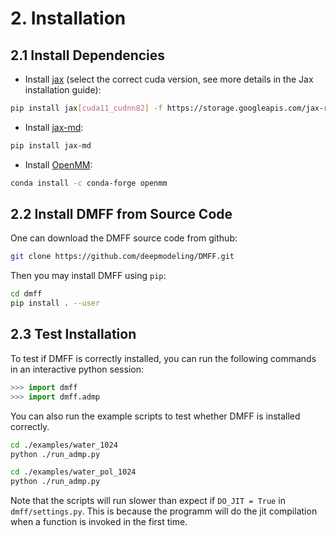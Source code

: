 # 2. Installation
## 2.1 Install Dependencies
+ Install [jax](https://github.com/google/jax) (select the correct cuda version, see more details in the Jax installation guide):
```bash
pip install jax[cuda11_cudnn82] -f https://storage.googleapis.com/jax-releases/jax_releases.html
```
+ Install [jax-md](https://github.com/google/jax-md):
```bash
pip install jax-md
```
+ Install [OpenMM](https://openmm.org/):
```bash
conda install -c conda-forge openmm
```
## 2.2 Install DMFF from Source Code
One can download the DMFF source code from github:
```bash
git clone https://github.com/deepmodeling/DMFF.git
```
Then you may install DMFF using `pip`:
```bash
cd dmff
pip install . --user
```

## 2.3 Test Installation
To test if DMFF is correctly installed, you can run the following commands in an interactive python session:
```python
>>> import dmff
>>> import dmff.admp
```

You can also run the example scripts to test whether DMFF is installed correctly.
```bash
cd ./examples/water_1024
python ./run_admp.py

cd ./examples/water_pol_1024
python ./run_admp.py
```
Note that the scripts will run slower than expect if `DO_JIT = True` in `dmff/settings.py`. This is because the programm will do the jit compilation when a function is invoked in the first time.
